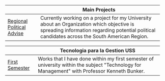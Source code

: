 || Main Projects |
|-|-|
| [Regional Political Advise](https://github.com/Regional-Political-Advise) | Currently working on a project for my University about an Organization which objective is spreading information regarding potential political candidates across the South American Region. |

|| Tecnologia para la Gestion USS  |
|-|-|
| [First Semester](https://github.com/AdonaiBaruc/Tecnologia-1) | Works that I have done within my first semester of university within the subject "Technology for Management" with Professor Kenneth Bunker. |


<!---
AdonaiBaruc/AdonaiBaruc is a ✨ special ✨ repository because its `README.md` (this file) appears on your GitHub profile.
You can click the Preview link to take a look at your changes.
--->
